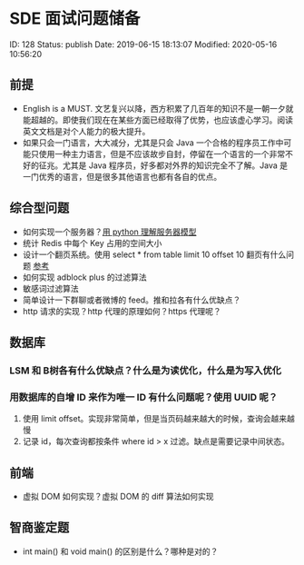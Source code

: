 # SDE 面试问题储备


ID: 128
Status: publish
Date: 2019-06-15 18:13:07
Modified: 2020-05-16 10:56:20


## 前提

- English is a MUST.
    文艺复兴以降，西方积累了几百年的知识不是一朝一夕就能超越的。即使我们现在在某些方面已经取得了优势，也应该虚心学习。阅读英文文档是对个人能力的极大提升。
- 如果只会一门语言，大大减分，尤其是只会 Java
    一个合格的程序员工作中可能只使用一种主力语言，但是不应该故步自封，停留在一个语言的一个非常不好的征兆。尤其是 Java 程序员，好多都对外界的知识完全不了解。Java 是一门优秀的语言，但是很多其他语言也都有各自的优点。

## 综合型问题

- 如何实现一个服务器？[用 python 理解服务器模型](https://www.textarea.com/zhicheng/yong-python-lijie-fuwuqi-moxing-shang-566/)
- 统计 Redis 中每个 Key 占用的空间大小
- 设计一个翻页系统。使用 select * from table limit 10 offset 10 翻页有什么问题 [参考](https://mp.weixin.qq.com/s?__biz=MzAwNjY3MjgzOA==&mid=2477610597&idx=1&sn=a02927f603b49213e983bd040e7af9f8)
- 如何实现 adblock plus 的过滤算法
- 敏感词过滤算法
- 简单设计一下群聊或者微博的 feed。推和拉各有什么优缺点？
- http 请求的实现？http 代理的原理如何？https 代理呢？

## 数据库

### LSM 和 B树各有什么优缺点？什么是为读优化，什么是为写入优化
### 用数据库的自增 ID 来作为唯一 ID 有什么问题呢？使用 UUID 呢？

1. 使用 limit offset。实现非常简单，但是当页码越来越大的时候，查询会越来越慢
2. 记录 id，每次查询都按条件 where id > x 过滤。缺点是需要记录中间状态。

## 前端

- 虚拟 DOM 如何实现？虚拟 DOM 的 diff 算法如何实现

## 智商鉴定题

- int main() 和 void main() 的区别是什么？哪种是对的？